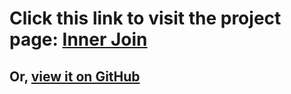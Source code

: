 # Click this link to visit the project page: [Inner Join](https://savithapatil.github.io/Inner-Join/)

## Or, [view it on GitHub](https://github.com/savithapatil/Inner-Join/blob/master/index.md)
